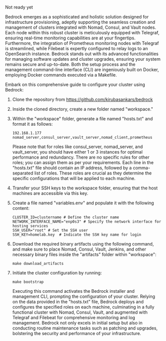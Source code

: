 Not ready yet

Bedrock emerges as a sophisticated and holistic solution designed for infrastructure provisioning, adeptly supporting the seamless creation and management of clusters integrated with Nomad, Consul, and Vault nodes. Each node within this robust cluster is meticulously equipped with Telegraf, ensuring real-time monitoring capabilities are at your fingertips. Furthermore, the integration of Prometheus monitoring nodes with Telegraf is streamlined, while Filebeat is expertly configured to relay logs to an OpenSearch instance. Bedrock stands out with its advanced functionalities for managing software updates and cluster upgrades, ensuring your system remains secure and up-to-date. Both the setup process and the management command-line interface (CLI) are ingeniously built on Docker, employing Docker commands executed via a Makefile.

Embark on this comprehensive guide to configure your cluster using Bedrock:

1. Clone the repository from https://github.com/kirubasankars/bedrock 

2. Inside the cloned directory, create a new folder named "workspace."

3. Within the "workspace" folder, generate a file named "hosts.txt" and format it as follows:

   ```
   192.168.1.177 nomad_server,consul_server,vault_server,nomad_client,prometheus
   ```
   Please note that for roles like consul_server, nomad_server, and vault_server, you should have either 1 or 3 instances for optimal performance and redundancy. There are no specific rules for other roles; you can assign them as per your requirements. Each line in the "hosts.txt" file should contain an IP address, followed by a comma-separated list of roles. These roles are crucial as they determine the specific configurations that will be applied to each machine.

4. Transfer your SSH keys to the workspace folder, ensuring that the host machines are accessible via this key.

5. Create a file named "variables.env" and populate it with the following content:

   ```
   CLUSTER_ID=clustername # Define the cluster name
   NETWORK_INTERFACE_NAME="enp0s3" # Specify the network interface for hosting services
   SSH_USER="root" # Set the SSH user
   SSH_KEY=homelab.key  # Indicate the SSH key name for login
   ```

6. Download the required binary artifacts using the following command, and make sure to place Nomad, Consul, Vault, Jenkins, and other necessary binary files inside the "artifacts" folder within "workspace":

   ```
   make download_artifacts
   ```

7. Initiate the cluster configuration by running:

   ```
   make bootstrap
   ```

   Executing this command activates the Bedrock installer and management CLI, prompting the configuration of your cluster. Relying on the data provided in the "hosts.txt" file, Bedrock deploys and configures the specified roles on each machine, culminating in a fully functional cluster with Nomad, Consul, Vault, and augmented with Telegraf and Filebeat for comprehensive monitoring and log management. Bedrock not only excels in initial setup but also in conducting routine maintenance tasks such as patching and upgrades, bolstering the security and performance of your infrastructure.
